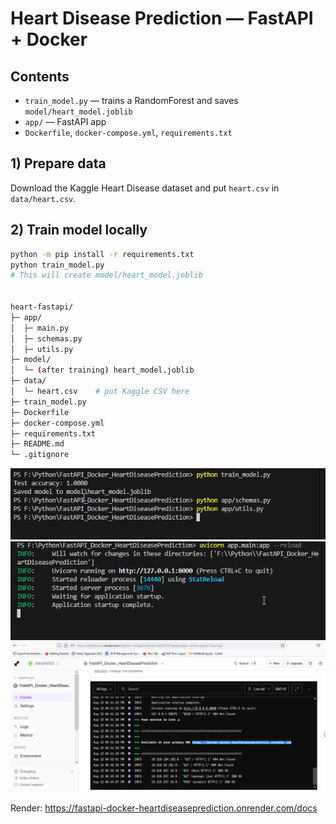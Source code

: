 # Heart Disease Prediction — FastAPI + Docker

## Contents
- `train_model.py` — trains a RandomForest and saves `model/heart_model.joblib`
- `app/` — FastAPI app
- `Dockerfile`, `docker-compose.yml`, `requirements.txt`

## 1) Prepare data
Download the Kaggle Heart Disease dataset and put `heart.csv` in `data/heart.csv`.

## 2) Train model locally
```bash
python -m pip install -r requirements.txt
python train_model.py
# This will create model/heart_model.joblib


heart-fastapi/
├─ app/
│  ├─ main.py
│  ├─ schemas.py
│  ├─ utils.py
├─ model/
│  └─ (after training) heart_model.joblib
├─ data/
│  └─ heart.csv    # put Kaggle CSV here
├─ train_model.py
├─ Dockerfile
├─ docker-compose.yml
├─ requirements.txt
├─ README.md
└─ .gitignore
```
![Screenshot](https://github.com/debbrath/FastAPI_Docker_HeartDiseasePrediction/blob/main/Image/2025-08-12%2013_54_19-Window.png)
![Screenshot](https://github.com/debbrath/FastAPI_Docker_HeartDiseasePrediction/blob/main/Image/2025-08-12%2013_57_32-Window.png)
![Screenshot](https://github.com/debbrath/FastAPI_Docker_HeartDiseasePrediction/blob/main/Image/2025-08-12%2016_55_08-Window.png)

Render: https://fastapi-docker-heartdiseaseprediction.onrender.com/docs

